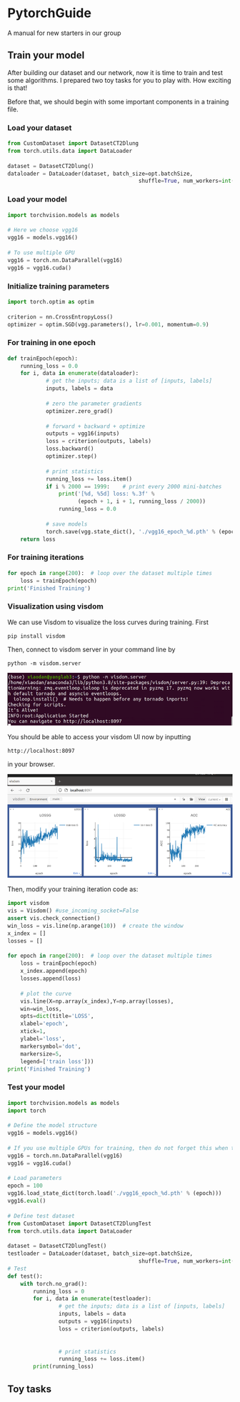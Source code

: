 # PytorchGuide

A manual for new starters in our group



## Train your model

After building our dataset and our network, now it is time to train and test some algorithms. I prepared two toy tasks for you to play with. How exciting is that!

Before that, we should begin with some important components in a training file.



### Load your dataset

```python
from CustomDataset import DatasetCT2Dlung
from torch.utils.data import DataLoader

dataset = DatasetCT2Dlung()
dataloader = DataLoader(dataset, batch_size=opt.batchSize,
                                         shuffle=True, num_workers=int(opt.workers))
```



### Load your model

```python
import torchvision.models as models

# Here we choose vgg16
vgg16 = models.vgg16()

# To use multiple GPU
vgg16 = torch.nn.DataParallel(vgg16)
vgg16 = vgg16.cuda()
```



### Initialize training parameters

```python
import torch.optim as optim

criterion = nn.CrossEntropyLoss()
optimizer = optim.SGD(vgg.parameters(), lr=0.001, momentum=0.9)
```



### For training in one epoch

```python
def trainEpoch(epoch):
    running_loss = 0.0
    for i, data in enumerate(dataloader):
            # get the inputs; data is a list of [inputs, labels]
            inputs, labels = data

            # zero the parameter gradients
            optimizer.zero_grad()

            # forward + backward + optimize
            outputs = vgg16(inputs)
            loss = criterion(outputs, labels)
            loss.backward()
            optimizer.step()

            # print statistics
            running_loss += loss.item()
            if i % 2000 == 1999:    # print every 2000 mini-batches
                print('[%d, %5d] loss: %.3f' %
                      (epoch + 1, i + 1, running_loss / 2000))
                running_loss = 0.0
            
            # save models
            torch.save(vgg.state_dict(), './vgg16_epoch_%d.pth' % (epoch))
	return loss
```



### For training iterations

```python
for epoch in range(200):  # loop over the dataset multiple times
	loss = trainEpoch(epoch)
print('Finished Training')
```



### Visualization using visdom

We can use Visdom to visualize the loss curves during training. First

```
pip install visdom
```

Then, connect to visdom server in your command line by 

```
python -m visdom.server
```

![avatar](images/visdom.png)

You should be able to access your visdom UI now by inputting

```
http://localhost:8097
```

in your browser.

![avatar](images/visdom2.png)

Then, modify your training iteration code as:

```python
import visdom
vis = Visdom() #use_incoming_socket=False
assert vis.check_connection()
win_loss = vis.line(np.arange(10))  # create the window
x_index = []
losses = []

for epoch in range(200):  # loop over the dataset multiple times
	loss = trainEpoch(epoch)
    x_index.append(epoch)
    losses.append(loss)
  
    # plot the curve
    vis.line(X=np.array(x_index),Y=np.array(losses),
    win=win_loss,
    opts=dict(title='LOSS',
    xlabel='epoch',
    xtick=1,
    ylabel='loss',
    markersymbol='dot',
    markersize=5,
    legend=['train loss']))
print('Finished Training')
```

### Test your model

```python
import torchvision.models as models
import torch

# Define the model structure
vgg16 = models.vgg16()

# If you use multiple GPUs for training, then do not forget this when testing
vgg16 = torch.nn.DataParallel(vgg16)
vgg16 = vgg16.cuda()

# Load parameters
epoch = 100
vgg16.load_state_dict(torch.load('./vgg16_epoch_%d.pth' % (epoch)))
vgg16.eval()

# Define test dataset
from CustomDataset import DatasetCT2DlungTest
from torch.utils.data import DataLoader

dataset = DatasetCT2DlungTest()
testloader = DataLoader(dataset, batch_size=opt.batchSize,
                                         shuffle=True, num_workers=int(opt.workers))
# Test
def test():
    with torch.no_grad():
        running_loss = 0
        for i, data in enumerate(testloader):
                # get the inputs; data is a list of [inputs, labels]
                inputs, labels = data
                outputs = vgg16(inputs)
                loss = criterion(outputs, labels)


                # print statistics
                running_loss += loss.item()
		print(running_loss)
```



## Toy tasks
